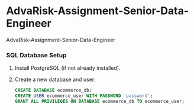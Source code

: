 # AdvaRisk-Assignment-Senior-Data-Engineer
AdvaRisk-Assignment-Senior-Data-Engineer


### SQL Database Setup

1. Install PostgreSQL (if not already installed).

2. Create a new database and user:
   ```sql
   CREATE DATABASE ecommerce_db;
   CREATE USER ecommerce_user WITH PASSWORD 'password';
   GRANT ALL PRIVILEGES ON DATABASE ecommerce_db TO ecommerce_user;
